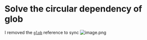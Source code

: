 # Solve the circular dependency of glob
I removed the [`glob`](https://github.com/isaacs/node-glob) reference to sync
![image.png](https://p3-juejin.byteimg.com/tos-cn-i-k3u1fbpfcp/92ab0c3b96bf489891ef1ba284d6319c~tplv-k3u1fbpfcp-watermark.image?)
